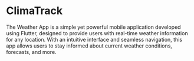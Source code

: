 # ClimaTrack
The Weather App is a simple yet powerful mobile application developed using Flutter, designed to provide users with real-time weather information for any location. With an intuitive interface and seamless navigation, this app allows users to stay informed about current weather conditions, forecasts, and more.
